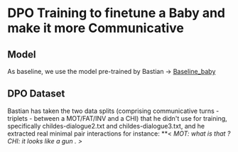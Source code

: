 # DPO Training to finetune a Baby and make it more Communicative

## Model

As baseline, we use the model pre-trained by Bastian -> [Baseline_baby](https://huggingface.co/bbunzeck/another-llama)

## DPO Dataset

Bastian has taken the two data splits (comprising communicative turns - triplets - between a MOT/FAT/INV and a CHI) that he didn't use for training, \
specifically childes-dialogue2.txt and childes-dialogue3.txt, and he extracted real minimal pair interactions for instance: 
**< *MOT: what is that ? *CHI: it looks like a gun . >**
